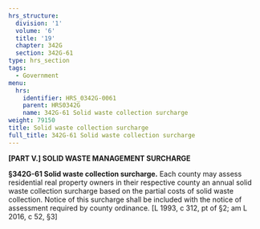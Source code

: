 ```yaml
---
hrs_structure:
  division: '1'
  volume: '6'
  title: '19'
  chapter: 342G
  section: 342G-61
type: hrs_section
tags:
  - Government
menu:
  hrs:
    identifier: HRS_0342G-0061
    parent: HRS0342G
    name: 342G-61 Solid waste collection surcharge
weight: 79150
title: Solid waste collection surcharge
full_title: 342G-61 Solid waste collection surcharge
---
```

**[PART V.] SOLID WASTE MANAGEMENT SURCHARGE**

**§342G-61 Solid waste collection surcharge.** Each county may assess residential real property owners in their respective county an annual solid waste collection surcharge based on the partial costs of solid waste collection. Notice of this surcharge shall be included with the notice of assessment required by county ordinance. [L 1993, c 312, pt of §2; am L 2016, c 52, §3]